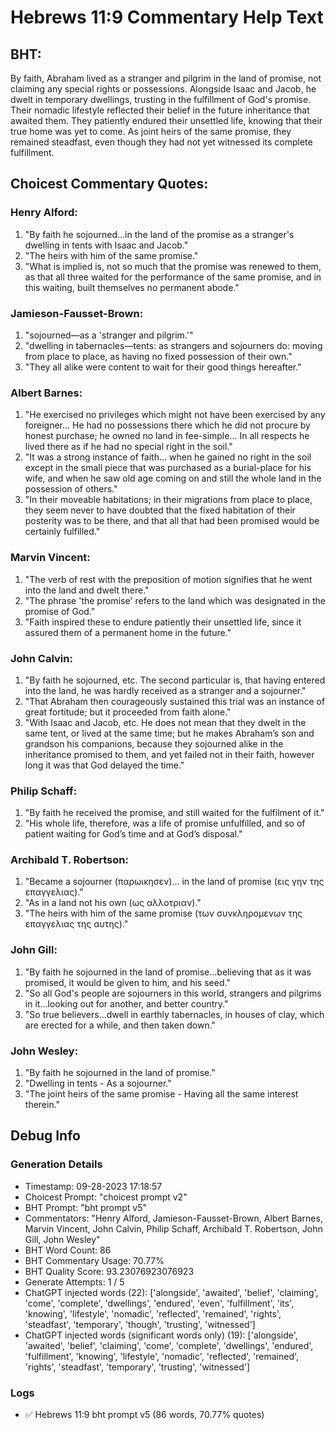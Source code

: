 # Hebrews 11:9 Commentary Help Text

## BHT:
By faith, Abraham lived as a stranger and pilgrim in the land of promise, not claiming any special rights or possessions. Alongside Isaac and Jacob, he dwelt in temporary dwellings, trusting in the fulfillment of God's promise. Their nomadic lifestyle reflected their belief in the future inheritance that awaited them. They patiently endured their unsettled life, knowing that their true home was yet to come. As joint heirs of the same promise, they remained steadfast, even though they had not yet witnessed its complete fulfillment.

## Choicest Commentary Quotes:
### Henry Alford:
1. "By faith he sojourned...in the land of the promise as a stranger's dwelling in tents with Isaac and Jacob."
2. "The heirs with him of the same promise."
3. "What is implied is, not so much that the promise was renewed to them, as that all three waited for the performance of the same promise, and in this waiting, built themselves no permanent abode."

### Jamieson-Fausset-Brown:
1. "sojourned—as a 'stranger and pilgrim.'"
2. "dwelling in tabernacles—tents: as strangers and sojourners do: moving from place to place, as having no fixed possession of their own."
3. "They all alike were content to wait for their good things hereafter."

### Albert Barnes:
1. "He exercised no privileges which might not have been exercised by any foreigner... He had no possessions there which he did not procure by honest purchase; he owned no land in fee-simple... In all respects he lived there as if he had no special right in the soil."
2. "It was a strong instance of faith... when he gained no right in the soil except in the small piece that was purchased as a burial-place for his wife, and when he saw old age coming on and still the whole land in the possession of others."
3. "In their moveable habitations; in their migrations from place to place, they seem never to have doubted that the fixed habitation of their posterity was to be there, and that all that had been promised would be certainly fulfilled."

### Marvin Vincent:
1. "The verb of rest with the preposition of motion signifies that he went into the land and dwelt there."
2. "The phrase 'the promise' refers to the land which was designated in the promise of God."
3. "Faith inspired these to endure patiently their unsettled life, since it assured them of a permanent home in the future."

### John Calvin:
1. "By faith he sojourned, etc. The second particular is, that having entered into the land, he was hardly received as a stranger and a sojourner." 
2. "That Abraham then courageously sustained this trial was an instance of great fortitude; but it proceeded from faith alone."
3. "With Isaac and Jacob, etc. He does not mean that they dwelt in the same tent, or lived at the same time; but he makes Abraham’s son and grandson his companions, because they sojourned alike in the inheritance promised to them, and yet failed not in their faith, however long it was that God delayed the time."

### Philip Schaff:
1. "By faith he received the promise, and still waited for the fulfilment of it."
2. "His whole life, therefore, was a life of promise unfulfilled, and so of patient waiting for God’s time and at God’s disposal."

### Archibald T. Robertson:
1. "Became a sojourner (παρωικησεν)... in the land of promise (εις γην της επαγγελιας)."
2. "As in a land not his own (ως αλλοτριαν)."
3. "The heirs with him of the same promise (των συνκληρομενων της επαγγελιας της αυτης)."

### John Gill:
1. "By faith he sojourned in the land of promise...believing that as it was promised, it would be given to him, and his seed." 
2. "So all God's people are sojourners in this world, strangers and pilgrims in it...looking out for another, and better country."
3. "So true believers...dwell in earthly tabernacles, in houses of clay, which are erected for a while, and then taken down."

### John Wesley:
1. "By faith he sojourned in the land of promise." 
2. "Dwelling in tents - As a sojourner." 
3. "The joint heirs of the same promise - Having all the same interest therein."


## Debug Info
### Generation Details
- Timestamp: 09-28-2023 17:18:57
- Choicest Prompt: "choicest prompt v2"
- BHT Prompt: "bht prompt v5"
- Commentators: "Henry Alford, Jamieson-Fausset-Brown, Albert Barnes, Marvin Vincent, John Calvin, Philip Schaff, Archibald T. Robertson, John Gill, John Wesley"
- BHT Word Count: 86
- BHT Commentary Usage: 70.77%
- BHT Quality Score: 93.23076923076923
- Generate Attempts: 1 / 5
- ChatGPT injected words (22):
	['alongside', 'awaited', 'belief', 'claiming', 'come', 'complete', 'dwellings', 'endured', 'even', 'fulfillment', 'its', 'knowing', 'lifestyle', 'nomadic', 'reflected', 'remained', 'rights', 'steadfast', 'temporary', 'though', 'trusting', 'witnessed']
- ChatGPT injected words (significant words only) (19):
	['alongside', 'awaited', 'belief', 'claiming', 'come', 'complete', 'dwellings', 'endured', 'fulfillment', 'knowing', 'lifestyle', 'nomadic', 'reflected', 'remained', 'rights', 'steadfast', 'temporary', 'trusting', 'witnessed']

### Logs
- ✅ Hebrews 11:9 bht prompt v5 (86 words, 70.77% quotes)